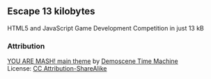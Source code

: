 Escape 13 kilobytes
-------------------

HTML5 and JavaScript Game Development Competition in just 13 kB


### Attribution

[YOU ARE MASH! main theme][1] by [Demoscene Time Machine][2]  
License: [CC Attribution-ShareAlike][3]

[1]: http://soundcloud.com/demoscenetimemachine/demoscene-time-machine-you-are
[2]: http://soundcloud.com/demoscenetimemachine
[3]: http://creativecommons.org/licenses/by-sa/3.0/
